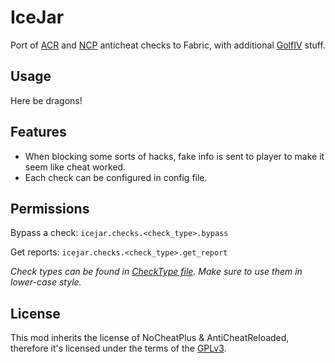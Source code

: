# IceJar
Port of  [ACR](https://github.com/Rammelkast/AntiCheatReloaded) and [NCP](https://github.com/Updated-NoCheatPlus/NoCheatPlus) anticheat checks to Fabric,
with additional [GolfIV](https://github.com/samolego/GolfIV) stuff.

## Usage

Here be dragons!

## Features

* When blocking some sorts of hacks, fake info is sent to player
to make it seem like cheat worked.
* Each check can be configured in config file.

## Permissions

Bypass a check:
`icejar.checks.<check_type>.bypass`

Get reports:
`icejar.checks.<check_type>.get_report`

*Check types can be found in [CheckType file](./src/main/java/org/samo_lego/icejar/check/CheckType.java).
Make sure to use them in lower-case style.*

## License

This mod inherits the license of NoCheatPlus & AntiCheatReloaded, therefore
it's licensed under the terms of the [GPLv3](https://www.gnu.org/licenses/gpl-3.0.en.html).
